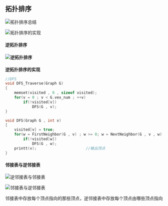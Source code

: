## 拓扑排序



![拓扑排序总结](D:\笔记\数据结构\思维导图\拓扑排序总结.png)



![拓扑排序的实现](D:\笔记\数据结构\思维导图\拓扑排序的实现.png)

#### 逆拓扑排序

#### ![逆拓扑排序](D:\笔记\数据结构\思维导图\逆拓扑排序.png)

**逆拓扑排序的实现**

```c++
//DFS
void DFS_Traverse(Graph G)
{
	memset(visited , 0 , sizeof visited);
    for(v = 0 ; v < G.vex_num ; ++v)
        if(!visited[v])
            DFS(G , v);
}

void DFS(Graph G , int v)
{
    visited[v] = true;
    for(w = FirstNeighbor(G , v) ; w >= 0; w = NextNeighbor(G , v , w))
        if(!visited[w])
            DFS(G , w);
    printt(v);						//输出顶点
}
```







#### 邻接表与逆邻接表

![逆邻接表与邻接表](D:\笔记\数据结构\思维导图\逆邻接表与邻接表.png)

![邻接表与逆邻接表](D:\笔记\数据结构\思维导图\邻接表与逆邻接表.png)

邻接表中存放每个顶点指向的那些顶点，逆邻接表中存放每个顶点由哪些顶点指向